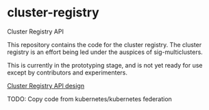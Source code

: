 # cluster-registry

Cluster Registry API

This repository contains the code for the cluster registry. The cluster registry
is an effort being led under the auspices of sig-multiclusters.

This is currently in the prototyping stage, and is not yet ready for use except
by contributors and experimenters.

[Cluster Registry API
design](https://docs.google.com/document/d/1Oi9EO3Jwtp69obakl-9YpLkP764GZzsz95XJlX1a960/edit)

TODO: Copy code from kubernetes/kubernetes federation
